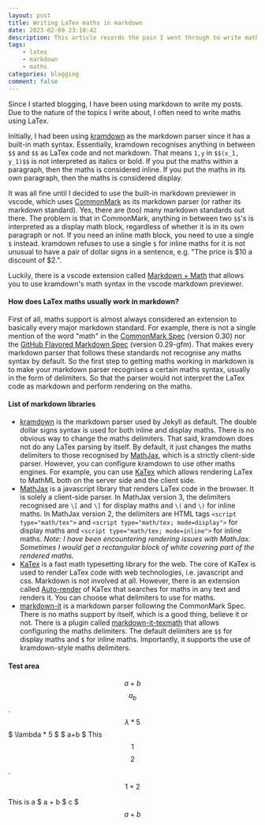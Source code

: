 ```yaml
---
layout: post
title: Writing LaTex maths in markdown
date: 2023-02-09 23:10:42
description: This article records the pain I went through to write maths in markdown
tags: 
    - latex
    - markdown
    - maths
categories: blogging
comment: false
---
```


Since I started blogging, I have been using markdown to write my posts. Due to the nature of the topics I write about, I often need to write maths using LaTex.

Initially, I had been using [kramdown](kramdown.gettalong.org) as the markdown parser since it has a built-in math syntax. Essentially, kramdown recognises anything in between `$$` and `$$` as LaTex code and not markdown. That means `1,y` in `$$(x_1, y_1)$$` is not interpreted as italics or bold.
If you put the maths within a paragraph, then the maths is considered inline. If you put the maths in its own paragraph, then the maths is considered display.

It was all fine until I decided to use the built-in markdown previewer in vscode, which uses [CommonMark](https://commonmark.org/) as its markdown parser (or rather its markdown standard). Yes, there are (too) many markdown standards out there.
The problem is that in CommonMark, anything in between two `$$`'s is interpreted as a display math block, regardless of whether it is in its own paragraph or not. If you need an inline math block, you need to use a single `$` instead.
kramdown refuses to use a single `$` for inline maths for it is not unusual to have a pair of dollar signs in a sentence, e.g. "The price is $10 a discount of $2.".

Luckily, there is a vscode extension called [Markdown + Math](https://marketplace.visualstudio.com/items?itemName=goessner.mdmath) that allows you to use kramdown's math syntax in the vscode markdown previewer.

#### How does LaTex maths usually work in markdown?
First of all, maths support is almost always considered an extension to basically every major markdown standard. 
For example, there is not a single mention of the word "math" in the [CommonMark Spec](https://spec.commonmark.org) (version 0.30) nor the [GitHub Flavored Markdown Spec](https://github.github.com/gfm/) (version 0.29-gfm).
That makes every markdown parser that follows these standards not recognise any maths syntax by default.
So the first step to getting maths working in markdown is to make your markdown parser recognises a certain maths syntax, usually in the form of delimiters. So that the parser would not interpret the LaTex code as markdown and perform rendering on the maths.


#### List of markdown libraries
 - [kramdown](https://kramdown.gettalong.org) is the markdown parser used by Jekyll as default. The double dollar signs syntax is used for both inline and display maths. There is no obvious way to change the maths delimiters.
 That said, kramdown does not do any LaTex parsing by itself. 
 By default, it just changes the maths delimiters to those recognised by [MathJax](https://www.mathjax.org/), which is a strictly client-side parser.
 However, you can configure kramdown to use other maths engines. For example, you can use [KaTex](https://katex.org/) which allows rendering LaTex to MathML both on the server side and the client side.
 - [MathJax](https://www.mathjax.org/) is a javascript library that renders LaTex code in the browser. It is solely a client-side parser. In MathJax version 3, the delimiters recognised are `\[` and `\]` for display maths and `\(` and `\)` for inline maths. In MathJax version 2, the delimiters are HTML tags `<script type="math/tex">` and `<script type="math/tex; mode=display">` for display maths and `<script type="math/tex; mode=inline">` for inline maths.
 _Note: I have been encountering rendering issues with MathJax. Sometimes I would get a rectangular block of white covering part of the rendered maths._
 - [KaTex](https://katex.org/) is a fast math typesetting library for the web. The core of KaTex is used to render LaTex code with web technologies, i.e. javascript and css. Markdown is not involved at all. However, there is an extension called [Auto-render](https://katex.org/docs/autorender.html) of KaTex that searches for maths in any text and renders it. You can choose what delimiters to use for maths.
 - [markdown-it](https://markdown-it.github.io) is a markdown parser following the CommonMark Spec. There is no maths support by itself, which is a good thing, believe it or not. There is a plugin called [markdown-it-texmath](https://github.com/goessner/markdown-it-texmath) that allows configuring the maths delimiters. The default delimiters are `$$` for display maths and `$` for inline maths. Importantly, it supports the use of kramdown-style maths delimiters.
 

#### Test area
$$ $$
$$a + b$$ $$a _ b$$.
$$ \lambda * 5 $$
$ \lambda * 5 $
$ a+b $
This $$1 $$ $$ 2$$.

$$
1 + 2
$$

This is a $ a + b $ c $ 
$$
a + b
$$